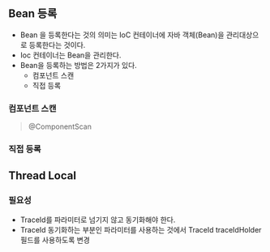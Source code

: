 
## Bean 등록

- Bean 을 등록한다는 것의 의미는 IoC 컨테이너에 자바 객체(Bean)을 관리대상으로 등록한다는 것이다.
- Ioc 컨테이너는 Bean을 관리한다.
- Bean을 등록하는 방법은 2가지가 있다.
    - 컴포넌트 스캔
    - 직접 등록

### 컴포넌트 스캔

> @ComponentScan

### 직접 등록


## Thread Local

### 필요성

- TraceId를 파라미터로 넘기지 않고 동기화해야 한다.
- TraceId 동기화하는 부분인 파라미터를 사용하는 것에서 TraceId traceIdHolder 필드를 사용하도록 변경


